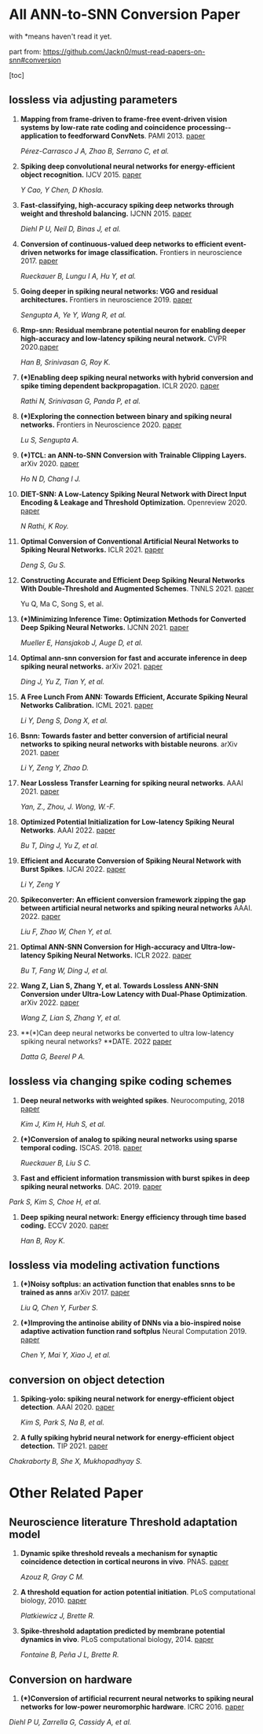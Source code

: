 # All ANN-to-SNN Conversion Paper

with *means haven't read it yet.

part from: https://github.com/Jackn0/must-read-papers-on-snn#conversion

[toc]

## lossless via adjusting parameters

1. **Mapping from frame-driven to frame-free event-driven vision systems by low-rate rate coding and coincidence processing--application to feedforward ConvNets**. PAMI 2013. [paper](https://ieeexplore.ieee.org/abstract/document/6497055)

   *Pérez-Carrasco J A, Zhao B, Serrano C, et al.*

1. **Spiking deep convolutional neural networks for energy-efficient object recognition.** IJCV 2015. [paper](https://link.springer.com/content/pdf/10.1007/s11263-014-0788-3.pdf)

   *Y Cao, Y Chen, D Khosla.*

1. **Fast-classifying, high-accuracy spiking deep networks through weight and threshold balancing.** IJCNN 2015. [paper](http://citeseerx.ist.psu.edu/viewdoc/download?doi=10.1.1.721.2413&rep=rep1&type=pdf)

   *Diehl P U, Neil D, Binas J, et al.*

1. **Conversion of continuous-valued deep networks to efficient event-driven networks for image classification.** Frontiers in neuroscience 2017. [paper](https://internal-journal.frontiersin.org/articles/10.3389/fnins.2017.00682/full)

   *Rueckauer B, Lungu I A, Hu Y, et al.*

1. **Going deeper in spiking neural networks: VGG and residual architectures.** Frontiers in neuroscience 2019. [paper](https://www.frontiersin.org/articles/10.3389/fnins.2019.00095/full)

   *Sengupta A, Ye Y, Wang R, et al.*

1. **Rmp-snn: Residual membrane potential neuron for enabling deeper high-accuracy and low-latency spiking neural network.** CVPR 2020.[paper](https://openaccess.thecvf.com/content_CVPR_2020/papers/Han_RMP-SNN_Residual_Membrane_Potential_Neuron_for_Enabling_Deeper_High-Accuracy_and_CVPR_2020_paper.pdf)

   *Han B, Srinivasan G, Roy K.*

1. **(*)Enabling deep spiking neural networks with hybrid conversion and spike timing dependent backpropagation.** ICLR 2020. [paper](https://arxiv.org/pdf/2005.01807.pdf)

   *Rathi N, Srinivasan G, Panda P, et al.* 

1. **(*)Exploring the connection between binary and spiking neural networks.** Frontiers in Neuroscience 2020. [paper](https://www.frontiersin.org/articles/10.3389/fnins.2020.00535/full)

   *Lu S, Sengupta A.*

1. **(*)TCL: an ANN-to-SNN Conversion with Trainable Clipping Layers.** arXiv 2020. [paper](https://arxiv.org/pdf/2008.04509.pdf)

   *Ho N D, Chang I J.*

1. **DIET-SNN: A Low-Latency Spiking Neural Network with Direct Input Encoding & Leakage and Threshold Optimization.** Openreview 2020. [paper](https://openreview.net/pdf?id=u_bGm5lrm72)

   *N Rathi, K Roy.*

1. **Optimal Conversion of Conventional Artificial Neural Networks to Spiking Neural Networks.** ICLR 2021. [paper](https://arxiv.org/pdf/2103.00476.pdf)

   *Deng S, Gu S.*

1. **Constructing Accurate and Efficient Deep Spiking Neural Networks With Double-Threshold and Augmented Schemes**. TNNLS 2021. [paper](https://ieeexplore.ieee.org/abstract/document/9328869)

   Yu Q, Ma C, Song S, et al. 

1. **(*)Minimizing Inference Time: Optimization Methods for Converted Deep Spiking Neural Networks.** IJCNN 2021. [paper](https://ieeexplore.ieee.org/abstract/document/9533874/)

   *Mueller E, Hansjakob J, Auge D, et al.*

1. **Optimal ann-snn conversion for fast and accurate inference in deep spiking neural networks.** arXiv 2021. [paper](https://arxiv.org/abs/2105.11654)

   *Ding J, Yu Z, Tian Y, et al.*

1. **A Free Lunch From ANN: Towards Efficient, Accurate Spiking Neural Networks Calibration.** ICML 2021. [paper](https://arxiv.org/pdf/2106.06984.pdf)

    *Li Y, Deng S, Dong X, et al.*

1. **Bsnn: Towards faster and better conversion of artificial neural networks to spiking neural networks with bistable neurons**. arXiv 2021. [paper](https://arxiv.org/abs/2105.12917)

     *Li Y, Zeng Y, Zhao D.*
     
1. **Near Lossless Transfer Learning for spiking neural networks**. AAAI 2021. [paper](https://ojs.aaai.org/index.php/AAAI/article/view/17265)

     *Yan, Z., Zhou, J. Wong, W.-F.*
     

1. **Optimized Potential Initialization for Low-latency Spiking Neural Networks**. AAAI 2022. [paper](https://www.aaai.org/AAAI22Papers/AAAI-3681.BuT.pdf)

    *Bu T, Ding J, Yu Z, et al.*

1. **Efficient and Accurate Conversion of Spiking Neural Network with Burst Spikes**. IJCAI 2022. [paper](https://arxiv.org/pdf/2204.13271.pdf)

    *Li Y, Zeng Y*

1. **Spikeconverter: An efficient conversion framework zipping the gap between artificial neural networks and spiking neural networks** AAAI. 2022. [paper](https://www.aaai.org/AAAI22Papers/AAAI-364.LiuF.pdf)

    *Liu F, Zhao W, Chen Y, et al.*

1. **Optimal ANN-SNN Conversion for High-accuracy and Ultra-low-latency Spiking Neural Networks.** ICLR 2022. [paper](https://openreview.net/forum?id=7B3IJMM1k_M)

    *Bu T, Fang W, Ding J, et al.*

1. **Wang Z, Lian S, Zhang Y, et al. Towards Lossless ANN-SNN Conversion under Ultra-Low Latency with Dual-Phase Optimization**. arXiv 2022. [paper](https://arxiv.org/abs/2205.07473)

    *Wang Z, Lian S, Zhang Y, et al.*

1. **(*)Can deep neural networks be converted to ultra low-latency spiking neural networks? **DATE. 2022 [paper](https://ieeexplore.ieee.org/abstract/document/9774704/)

    *Datta G, Beerel P A.* 

    

## lossless via changing spike coding schemes

1. **Deep neural networks with weighted spikes**. Neurocomputing, 2018 [paper](https://www.sciencedirect.com/science/article/pii/S0925231218306726)

   *Kim J, Kim H, Huh S, et al.* 

1. **(*)Conversion of analog to spiking neural networks using sparse temporal coding.** ISCAS. 2018. [paper](https://ieeexplore.ieee.org/abstract/document/8351295)

   *Rueckauer B, Liu S C.*

1.  **Fast and efficient information transmission with burst spikes in deep spiking neural networks**. DAC. 2019. [paper](https://ieeexplore.ieee.org/abstract/document/8807080)

   *Park S, Kim S, Choe H, et al.*

1. **Deep spiking neural network: Energy efficiency through time based coding.** ECCV 2020. [paper](https://www.ecva.net/papers/eccv_2020/papers_ECCV/papers/123550392.pdf)

   *Han B, Roy K.*
   
   

## lossless via modeling activation functions

1. **(*)Noisy softplus: an activation function that enables snns to be trained as anns** arXiv 2017. [paper](https://arxiv.org/abs/1706.03609)

   *Liu Q, Chen Y, Furber S.*

2. **(*)Improving the antinoise ability of DNNs via a bio-inspired noise adaptive activation function rand softplus** Neural Computation 2019. [paper](https://direct.mit.edu/neco/article-abstract/31/6/1215/8476/Improving-the-Antinoise-Ability-of-DNNs-via-a-Bio)

   *Chen Y, Mai Y, Xiao J, et al.*



## conversion on object detection

1. **Spiking-yolo: spiking neural network for energy-efficient object detection**. AAAI 2020. [paper](https://ojs.aaai.org/index.php/AAAI/article/view/6787)

   *Kim S, Park S, Na B, et al.*

2.  **A fully spiking hybrid neural network for energy-efficient object detection.** TIP 2021. [paper](https://ieeexplore.ieee.org/abstract/document/9591302)

   *Chakraborty B, She X, Mukhopadhyay S.*

# Other Related Paper

## Neuroscience literature Threshold adaptation model

1. **Dynamic spike threshold reveals a mechanism for synaptic coincidence detection in cortical neurons in vivo**. PNAS. [paper](https://www.pnas.org/doi/abs/10.1073/pnas.130200797)

   *Azouz R, Gray C M.*

2. **A threshold equation for action potential initiation**. PLoS computational biology, 2010. [paper](https://journals.plos.org/ploscompbiol/article?id=10.1371/journal.pcbi.1000850)

   *Platkiewicz J, Brette R.*

3. **Spike-threshold adaptation predicted by membrane potential dynamics in vivo**. PLoS computational biology, 2014. [paper](https://journals.plos.org/ploscompbiol/article?id=10.1371/journal.pcbi.1003560)

   *Fontaine B, Peña J L, Brette R.*

## Conversion on hardware

1.  **(*)Conversion of artificial recurrent neural networks to spiking neural networks for low-power neuromorphic hardware**. ICRC 2016. [paper](https://ieeexplore.ieee.org/abstract/document/7738691/)

   *Diehl P U, Zarrella G, Cassidy A, et al.*

